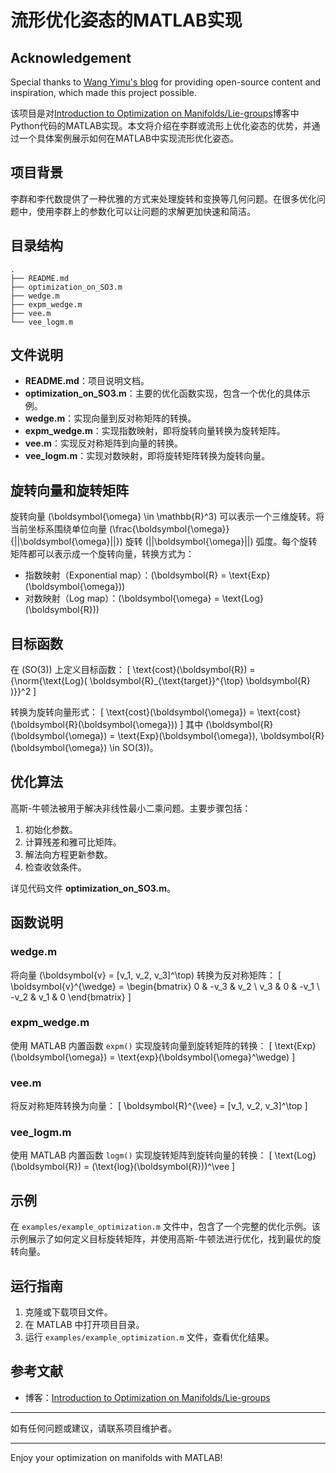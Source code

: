 # 流形优化姿态的MATLAB实现

## Acknowledgement

Special thanks to [Wang Yimu's blog](https://wang-yimu.com/) for providing open-source content and inspiration, which made this project possible.

该项目是对[Introduction to Optimization on Manifolds/Lie-groups](https://wang-yimu.com/introduction-to-optimization-on-manifolds/)博客中Python代码的MATLAB实现。本文将介绍在李群或流形上优化姿态的优势，并通过一个具体案例展示如何在MATLAB中实现流形优化姿态。

## 项目背景

李群和李代数提供了一种优雅的方式来处理旋转和变换等几何问题。在很多优化问题中，使用李群上的参数化可以让问题的求解更加快速和简洁。

## 目录结构

```
.
├── README.md
├── optimization_on_SO3.m
├── wedge.m
├── expm_wedge.m
├── vee.m
└── vee_logm.m
```

## 文件说明

- **README.md**：项目说明文档。
- **optimization_on_SO3.m**：主要的优化函数实现，包含一个优化的具体示例。
- **wedge.m**：实现向量到反对称矩阵的转换。
- **expm_wedge.m**：实现指数映射，即将旋转向量转换为旋转矩阵。
- **vee.m**：实现反对称矩阵到向量的转换。
- **vee_logm.m**：实现对数映射，即将旋转矩阵转换为旋转向量。

## 旋转向量和旋转矩阵

旋转向量 \(\boldsymbol{\omega} \in \mathbb{R}^3\) 可以表示一个三维旋转。将当前坐标系围绕单位向量 \(\frac{\boldsymbol{\omega}}{||\boldsymbol{\omega}||}\) 旋转 \(||\boldsymbol{\omega}||\) 弧度。每个旋转矩阵都可以表示成一个旋转向量，转换方式为：

- 指数映射（Exponential map）：\(\boldsymbol{R} = \text{Exp}(\boldsymbol{\omega})\)
- 对数映射（Log map）：\(\boldsymbol{\omega} = \text{Log}(\boldsymbol{R})\)

## 目标函数

在 \(SO(3)\) 上定义目标函数：
\[ \text{cost}(\boldsymbol{R}) = {\norm{\text{Log}( \boldsymbol{R}_{\text{target}}^{\top} \boldsymbol{R} )}}^2 \]

转换为旋转向量形式：
\[ \text{cost}(\boldsymbol{\omega}) = \text{cost}(\boldsymbol{R}(\boldsymbol{\omega})) \]
其中 \(\boldsymbol{R}(\boldsymbol{\omega}) = \text{Exp}(\boldsymbol{\omega}), \boldsymbol{R}(\boldsymbol{\omega}) \in SO(3)\)。

## 优化算法

高斯-牛顿法被用于解决非线性最小二乘问题。主要步骤包括：
1. 初始化参数。
2. 计算残差和雅可比矩阵。
3. 解法向方程更新参数。
4. 检查收敛条件。

详见代码文件 **optimization_on_SO3.m**。

## 函数说明

### wedge.m
将向量 \(\boldsymbol{v} = [v_1, v_2, v_3]^\top\) 转换为反对称矩阵：
\[ \boldsymbol{v}^{\wedge} = \begin{bmatrix} 0 & -v_3 & v_2 \\ v_3 & 0 & -v_1 \\ -v_2 & v_1 & 0 \end{bmatrix} \]

### expm_wedge.m
使用 MATLAB 内置函数 `expm()` 实现旋转向量到旋转矩阵的转换：
\[ \text{Exp}(\boldsymbol{\omega}) = \text{exp}(\boldsymbol{\omega}^\wedge) \]

### vee.m
将反对称矩阵转换为向量：
\[ \boldsymbol{R}^{\vee} = [v_1, v_2, v_3]^\top \]

### vee_logm.m
使用 MATLAB 内置函数 `logm()` 实现旋转矩阵到旋转向量的转换：
\[ \text{Log}(\boldsymbol{R}) = (\text{log}(\boldsymbol{R}))^\vee \]

## 示例

在 `examples/example_optimization.m` 文件中，包含了一个完整的优化示例。该示例展示了如何定义目标旋转矩阵，并使用高斯-牛顿法进行优化，找到最优的旋转向量。

## 运行指南

1. 克隆或下载项目文件。
2. 在 MATLAB 中打开项目目录。
3. 运行 `examples/example_optimization.m` 文件，查看优化结果。

## 参考文献

- 博客：[Introduction to Optimization on Manifolds/Lie-groups](https://wang-yimu.com/introduction-to-optimization-on-manifolds/)

---

如有任何问题或建议，请联系项目维护者。

---

Enjoy your optimization on manifolds with MATLAB!

